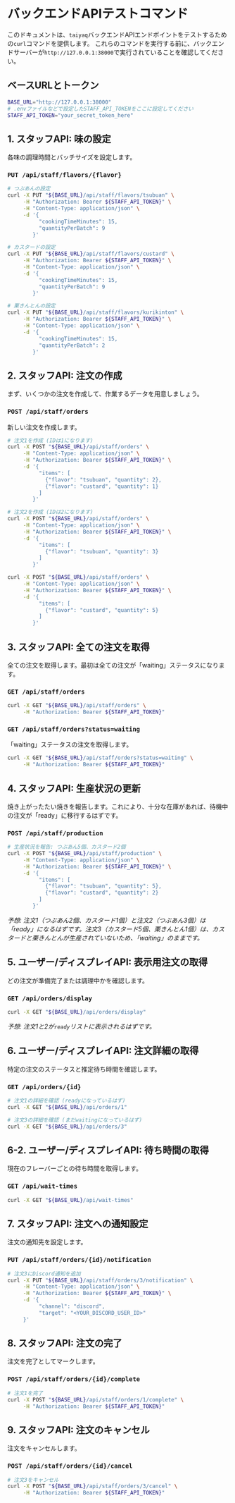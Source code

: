 # バックエンドAPIテストコマンド

このドキュメントは、`taiyaq`バックエンドAPIエンドポイントをテストするための`curl`コマンドを提供します。
これらのコマンドを実行する前に、バックエンドサーバーが`http://127.0.0.1:38000`で実行されていることを確認してください。

## ベースURLとトークン

```bash
BASE_URL="http://127.0.0.1:38000"
# .envファイルなどで設定したSTAFF_API_TOKENをここに設定してください
STAFF_API_TOKEN="your_secret_token_here"
```

## 1. スタッフAPI: 味の設定

各味の調理時間とバッチサイズを設定します。

### `PUT /api/staff/flavors/{flavor}`

```bash
# つぶあんの設定
curl -X PUT "${BASE_URL}/api/staff/flavors/tsubuan" \
     -H "Authorization: Bearer ${STAFF_API_TOKEN}" \
     -H "Content-Type: application/json" \
     -d '{
          "cookingTimeMinutes": 15,
          "quantityPerBatch": 9
        }'

# カスタードの設定
curl -X PUT "${BASE_URL}/api/staff/flavors/custard" \
     -H "Authorization: Bearer ${STAFF_API_TOKEN}" \
     -H "Content-Type: application/json" \
     -d '{
          "cookingTimeMinutes": 15,
          "quantityPerBatch": 9
        }'

# 栗きんとんの設定
curl -X PUT "${BASE_URL}/api/staff/flavors/kurikinton" \
     -H "Authorization: Bearer ${STAFF_API_TOKEN}" \
     -H "Content-Type: application/json" \
     -d '{
          "cookingTimeMinutes": 15,
          "quantityPerBatch": 2
        }'
```

## 2. スタッフAPI: 注文の作成

まず、いくつかの注文を作成して、作業するデータを用意しましょう。

### `POST /api/staff/orders`

新しい注文を作成します。

```bash
# 注文1を作成 (IDは1になります)
curl -X POST "${BASE_URL}/api/staff/orders" \
     -H "Content-Type: application/json" \
     -H "Authorization: Bearer ${STAFF_API_TOKEN}" \
     -d '{
          "items": [
            {"flavor": "tsubuan", "quantity": 2},
            {"flavor": "custard", "quantity": 1}
          ]
        }'

# 注文2を作成 (IDは2になります)
curl -X POST "${BASE_URL}/api/staff/orders" \
     -H "Content-Type: application/json" \
     -H "Authorization: Bearer ${STAFF_API_TOKEN}" \
     -d '{
          "items": [
            {"flavor": "tsubuan", "quantity": 3}
          ]
        }'

curl -X POST "${BASE_URL}/api/staff/orders" \
     -H "Content-Type: application/json" \
     -H "Authorization: Bearer ${STAFF_API_TOKEN}" \
     -d '{
          "items": [
            {"flavor": "custard", "quantity": 5}
          ]
        }'
```

## 3. スタッフAPI: 全ての注文を取得

全ての注文を取得します。最初は全ての注文が「waiting」ステータスになります。

### `GET /api/staff/orders`

```bash
curl -X GET "${BASE_URL}/api/staff/orders" \
     -H "Authorization: Bearer ${STAFF_API_TOKEN}"
```

### `GET /api/staff/orders?status=waiting`

「waiting」ステータスの注文を取得します。

```bash
curl -X GET "${BASE_URL}/api/staff/orders?status=waiting" \
     -H "Authorization: Bearer ${STAFF_API_TOKEN}"
```

## 4. スタッフAPI: 生産状況の更新

焼き上がったたい焼きを報告します。これにより、十分な在庫があれば、待機中の注文が「ready」に移行するはずです。

### `POST /api/staff/production`

```bash
# 生産状況を報告: つぶあん5個、カスタード2個
curl -X POST "${BASE_URL}/api/staff/production" \
     -H "Content-Type: application/json" \
     -H "Authorization: Bearer ${STAFF_API_TOKEN}" \
     -d '{
          "items": [
            {"flavor": "tsubuan", "quantity": 5},
            {"flavor": "custard", "quantity": 2}
          ]
        }'
```

_予想:
注文1（つぶあん2個、カスタード1個）と注文2（つぶあん3個）は「ready」になるはずです。注文3（カスタード5個、栗きんとん1個）は、カスタードと栗きんとんが生産されていないため、「waiting」のままです。_

## 5. ユーザー/ディスプレイAPI: 表示用注文の取得

どの注文が準備完了または調理中かを確認します。

### `GET /api/orders/display`

```bash
curl -X GET "${BASE_URL}/api/orders/display"
```

_予想: 注文1と2が`ready`リストに表示されるはずです。_

## 6. ユーザー/ディスプレイAPI: 注文詳細の取得

特定の注文のステータスと推定待ち時間を確認します。

### `GET /api/orders/{id}`

```bash
# 注文1の詳細を確認 (readyになっているはず)
curl -X GET "${BASE_URL}/api/orders/1"

# 注文3の詳細を確認 (まだwaitingになっているはず)
curl -X GET "${BASE_URL}/api/orders/3"
```

## 6-2. ユーザー/ディスプレイAPI: 待ち時間の取得

現在のフレーバーごとの待ち時間を取得します。

### `GET /api/wait-times`

```bash
curl -X GET "${BASE_URL}/api/wait-times"
```

## 7. スタッフAPI: 注文への通知設定

注文の通知先を設定します。

### `PUT /api/staff/orders/{id}/notification`

```bash
# 注文3にDiscord通知を追加
curl -X PUT "${BASE_URL}/api/staff/orders/3/notification" \
     -H "Content-Type: application/json" \
     -H "Authorization: Bearer ${STAFF_API_TOKEN}" \
     -d '{
          "channel": "discord",
          "target": "<YOUR_DISCORD_USER_ID>"
     }'
```

## 8. スタッフAPI: 注文の完了

注文を完了としてマークします。

### `POST /api/staff/orders/{id}/complete`

```bash
# 注文1を完了
curl -X POST "${BASE_URL}/api/staff/orders/1/complete" \
     -H "Authorization: Bearer ${STAFF_API_TOKEN}"
```

## 9. スタッフAPI: 注文のキャンセル

注文をキャンセルします。

### `POST /api/staff/orders/{id}/cancel`

```bash
# 注文3をキャンセル
curl -X POST "${BASE_URL}/api/staff/orders/3/cancel" \
     -H "Authorization: Bearer ${STAFF_API_TOKEN}"
```
